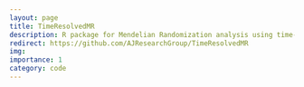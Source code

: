 ```yaml
---
layout: page
title: TimeResolvedMR
description: R package for Mendelian Randomization analysis using time-dependent effects
redirect: https://github.com/AJResearchGroup/TimeResolvedMR
img: 
importance: 1
category: code
---
```

